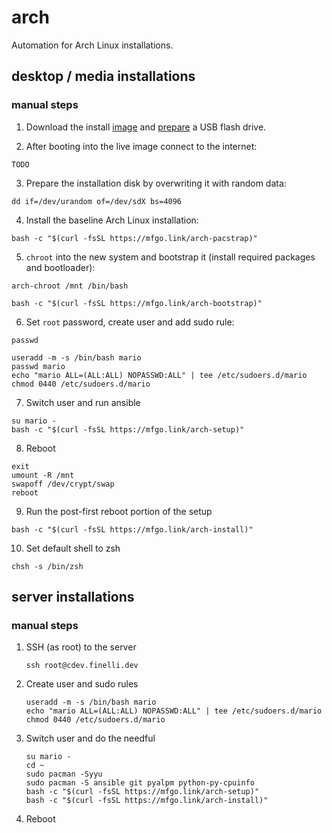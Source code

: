 # arch

Automation for Arch Linux installations.

## desktop / media installations

### manual steps

1. Download the install [image](https://www.archlinux.org/download/) and
[prepare](https://wiki.archlinux.org/index.php/USB_flash_installation_medium)
a USB flash drive.

2. After booting into the live image connect to the internet:

```
TODO
```

3. Prepare the installation disk by overwriting it with random data:

```shell
dd if=/dev/urandom of=/dev/sdX bs=4096
```

4. Install the baseline Arch Linux installation:

```shell
bash -c "$(curl -fsSL https://mfgo.link/arch-pacstrap)"
```

5. `chroot` into the new system and bootstrap it (install required packages
and bootloader):

```shell
arch-chroot /mnt /bin/bash
```

```shell
bash -c "$(curl -fsSL https://mfgo.link/arch-bootstrap)"
```

6. Set `root` password, create user and add sudo rule:

```shell
passwd
```

```shell
useradd -m -s /bin/bash mario
passwd mario
echo "mario ALL=(ALL:ALL) NOPASSWD:ALL" | tee /etc/sudoers.d/mario
chmod 0440 /etc/sudoers.d/mario
```

7. Switch user and run ansible

```shell
su mario -
bash -c "$(curl -fsSL https://mfgo.link/arch-setup)"
```

8. Reboot

```shell
exit
umount -R /mnt
swapoff /dev/crypt/swap
reboot
```

9. Run the post-first reboot portion of the setup

```shell
bash -c "$(curl -fsSL https://mfgo.link/arch-install)"
```

10. Set default shell to zsh

```shell
chsh -s /bin/zsh
```

## server installations

### manual steps

1. SSH (as root) to the server

   ```shell
   ssh root@cdev.finelli.dev
   ```

2. Create user and sudo rules

   ```shell
   useradd -m -s /bin/bash mario
   echo "mario ALL=(ALL:ALL) NOPASSWD:ALL" | tee /etc/sudoers.d/mario
   chmod 0440 /etc/sudoers.d/mario
   ```

3. Switch user and do the needful

   ```shell
   su mario -
   cd ~
   sudo pacman -Syyu
   sudo pacman -S ansible git pyalpm python-py-cpuinfo
   bash -c "$(curl -fsSL https://mfgo.link/arch-setup)"
   bash -c "$(curl -fsSL https://mfgo.link/arch-install)"
   ```

4. Reboot
